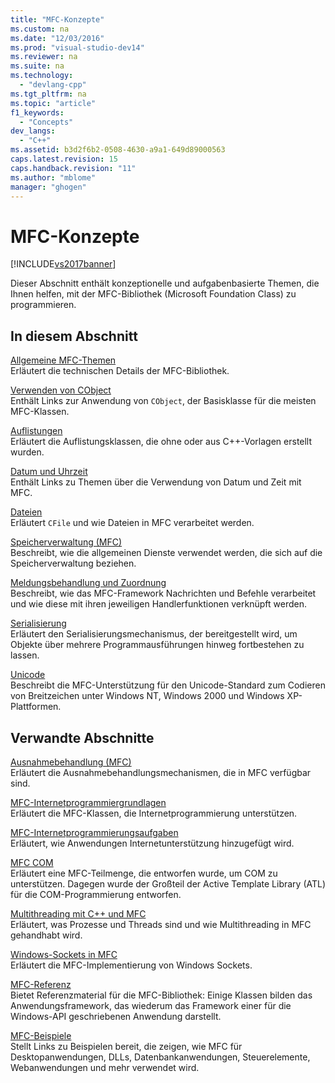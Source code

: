 ```yaml
---
title: "MFC-Konzepte"
ms.custom: na
ms.date: "12/03/2016"
ms.prod: "visual-studio-dev14"
ms.reviewer: na
ms.suite: na
ms.technology: 
  - "devlang-cpp"
ms.tgt_pltfrm: na
ms.topic: "article"
f1_keywords: 
  - "Concepts"
dev_langs: 
  - "C++"
ms.assetid: b3d2f6b2-0508-4630-a9a1-649d89000563
caps.latest.revision: 15
caps.handback.revision: "11"
ms.author: "mblome"
manager: "ghogen"
---
```

# MFC-Konzepte
[!INCLUDE[vs2017banner](../assembler/inline/includes/vs2017banner.md)]

Dieser Abschnitt enthält konzeptionelle und aufgabenbasierte Themen, die Ihnen helfen, mit der MFC\-Bibliothek \(Microsoft Foundation Class\) zu programmieren.  
  
## In diesem Abschnitt  
 [Allgemeine MFC\-Themen](../mfc/general-mfc-topics.md)  
 Erläutert die technischen Details der MFC\-Bibliothek.  
  
 [Verwenden von CObject](../mfc/using-cobject.md)  
 Enthält Links zur Anwendung von `CObject`, der Basisklasse für die meisten MFC\-Klassen.  
  
 [Auflistungen](../mfc/collections.md)  
 Erläutert die Auflistungsklassen, die ohne oder aus C\+\+\-Vorlagen erstellt wurden.  
  
 [Datum und Uhrzeit](../atl-mfc-shared/date-and-time.md)  
 Enthält Links zu Themen über die Verwendung von Datum und Zeit mit MFC.  
  
 [Dateien](../mfc/files-in-mfc.md)  
 Erläutert `CFile` und wie Dateien in MFC verarbeitet werden.  
  
 [Speicherverwaltung \(MFC\)](../mfc/memory-management.md)  
 Beschreibt, wie die allgemeinen Dienste verwendet werden, die sich auf die Speicherverwaltung beziehen.  
  
 [Meldungsbehandlung und Zuordnung](../mfc/message-handling-and-mapping.md)  
 Beschreibt, wie das MFC\-Framework Nachrichten und Befehle verarbeitet und wie diese mit ihren jeweiligen Handlerfunktionen verknüpft werden.  
  
 [Serialisierung](../mfc/serialization-in-mfc.md)  
 Erläutert den Serialisierungsmechanismus, der bereitgestellt wird, um Objekte über mehrere Programmausführungen hinweg fortbestehen zu lassen.  
  
 [Unicode](../mfc/unicode-in-mfc.md)  
 Beschreibt die MFC\-Unterstützung für den Unicode\-Standard zum Codieren von Breitzeichen unter Windows NT, Windows 2000 und Windows XP\-Plattformen.  
  
## Verwandte Abschnitte  
 [Ausnahmebehandlung \(MFC\)](../mfc/exception-handling-in-mfc.md)  
 Erläutert die Ausnahmebehandlungsmechanismen, die in MFC verfügbar sind.  
  
 [MFC\-Internetprogrammiergrundlagen](../mfc/mfc-internet-programming-basics.md)  
 Erläutert die MFC\-Klassen, die Internetprogrammierung unterstützen.  
  
 [MFC\-Internetprogrammierungsaufgaben](../mfc/mfc-internet-programming-tasks.md)  
 Erläutert, wie Anwendungen Internetunterstützung hinzugefügt wird.  
  
 [MFC COM](../mfc/mfc-com.md)  
 Erläutert eine MFC\-Teilmenge, die entworfen wurde, um COM zu unterstützen. Dagegen wurde der Großteil der Active Template Library \(ATL\) für die COM\-Programmierung entworfen.  
  
 [Multithreading mit C\+\+ und MFC](../parallel/multithreading-with-cpp-and-mfc.md)  
 Erläutert, was Prozesse und Threads sind und wie Multithreading in MFC gehandhabt wird.  
  
 [Windows\-Sockets in MFC](../mfc/windows-sockets.md)  
 Erläutert die MFC\-Implementierung von Windows Sockets.  
  
 [MFC\-Referenz](../mfc/mfc-desktop-applications.md)  
 Bietet Referenzmaterial für die MFC\-Bibliothek: Einige Klassen bilden das Anwendungsframework, das wiederum das Framework einer für die Windows\-API geschriebenen Anwendung darstellt.  
  
 [MFC\-Beispiele](../top/visual-cpp-samples.md)  
 Stellt Links zu Beispielen bereit, die zeigen, wie MFC für Desktopanwendungen, DLLs, Datenbankanwendungen, Steuerelemente, Webanwendungen und mehr verwendet wird.
